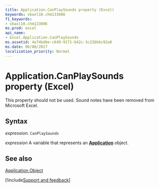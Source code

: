 ```yaml
---
title: Application.CanPlaySounds property (Excel)
keywords: vbaxl10.chm133086
f1_keywords:
- vbaxl10.chm133086
ms.prod: excel
api_name:
- Excel.Application.CanPlaySounds
ms.assetid: 4e74bdbe-c649-9171-b42c-3c226b6c92a0
ms.date: 06/08/2017
localization_priority: Normal
---
```



# Application.CanPlaySounds property (Excel)

This property should not be used. Sound notes have been removed from Microsoft Excel.


## Syntax

_expression_. `CanPlaySounds`

_expression_ A variable that represents an **[Application](Excel.Application(object).md)** object.


## See also


[Application Object](Excel.Application(object).md)

[!include[Support and feedback](~/includes/feedback-boilerplate.md)]